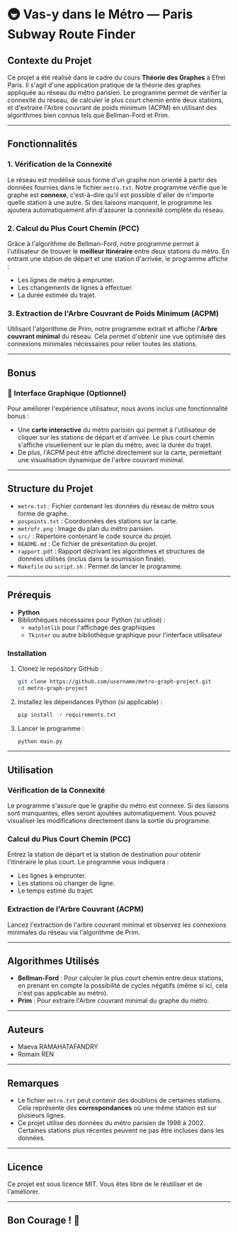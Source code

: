 # 🚇 Vas-y dans le Métro — Paris Subway Route Finder

## Contexte du Projet

Ce projet a été réalisé dans le cadre du cours **Théorie des Graphes** à Efrei Paris. Il s'agit d'une application pratique de la théorie des graphes appliquée au réseau du métro parisien. Le programme permet de vérifier la connexité du réseau, de calculer le plus court chemin entre deux stations, et d'extraire l'Arbre couvrant de poids minimum (ACPM) en utilisant des algorithmes bien connus tels que Bellman-Ford et Prim.

---

## Fonctionnalités

### 1. Vérification de la Connexité
Le réseau est modélisé sous forme d'un graphe non orienté à partir des données fournies dans le fichier `metro.txt`. Notre programme vérifie que le graphe est **connexe**, c'est-à-dire qu'il est possible d'aller de n'importe quelle station à une autre. Si des liaisons manquent, le programme les ajoutera automatiquement afin d'assurer la connexité complète du réseau.

### 2. Calcul du Plus Court Chemin (PCC)
Grâce à l'algorithme de Bellman-Ford, notre programme permet à l'utilisateur de trouver le **meilleur itinéraire** entre deux stations du métro. En entrant une station de départ et une station d'arrivée, le programme affiche :
- Les lignes de métro à emprunter.
- Les changements de lignes à effectuer.
- La durée estimée du trajet.

### 3. Extraction de l'Arbre Couvrant de Poids Minimum (ACPM)
Utilisant l'algorithme de Prim, notre programme extrait et affiche l'**Arbre couvrant minimal** du réseau. Cela permet d'obtenir une vue optimisée des connexions minimales nécessaires pour relier toutes les stations.

---

## Bonus

### 🎨 Interface Graphique (Optionnel)
Pour améliorer l'expérience utilisateur, nous avons inclus une fonctionnalité bonus :
- Une **carte interactive** du métro parisien qui permet à l'utilisateur de cliquer sur les stations de départ et d'arrivée. Le plus court chemin s'affiche visuellement sur le plan du métro, avec la durée du trajet.
- De plus, l'ACPM peut être affiché directement sur la carte, permettant une visualisation dynamique de l'arbre couvrant minimal.

---

## Structure du Projet

- `metro.txt` : Fichier contenant les données du réseau de métro sous forme de graphe.
- `pospoints.txt` : Coordonnées des stations sur la carte.
- `metrofr.png` : Image du plan du métro parisien.
- `src/` : Répertoire contenant le code source du projet.
- `README.md` : Ce fichier de présentation du projet.
- `rapport.pdf` : Rapport décrivant les algorithmes et structures de données utilisés (inclus dans la soumission finale).
- `Makefile` ou `script.sh` : Permet de lancer le programme.

---

## Prérequis

- **Python**
- Bibliothèques nécessaires pour Python (si utilisé) : 
  - `matplotlib` pour l'affichage des graphiques
  - `Tkinter` ou autre bibliothèque graphique pour l'interface utilisateur

### Installation

1. Clonez le repository GitHub :
   ```bash
   git clone https://github.com/username/metro-graph-project.git
   cd metro-graph-project
   ```

2. Installez les dépendances Python (si applicable) :
   ```bash
   pip install -r requirements.txt
   ```

3. Lancer le programme :
   ```bash
   python main.py
   ```

---

## Utilisation

### Vérification de la Connexité
Le programme s'assure que le graphe du métro est connexe. Si des liaisons sont manquantes, elles seront ajoutées automatiquement. Vous pouvez visualiser les modifications directement dans la sortie du programme.

### Calcul du Plus Court Chemin (PCC)
Entrez la station de départ et la station de destination pour obtenir l'itinéraire le plus court. Le programme vous indiquera :
- Les lignes à emprunter.
- Les stations où changer de ligne.
- Le temps estimé du trajet.

### Extraction de l'Arbre Couvrant (ACPM)
Lancez l'extraction de l'arbre couvrant minimal et observez les connexions minimales du réseau via l'algorithme de Prim.

---

## Algorithmes Utilisés

- **Bellman-Ford** : Pour calculer le plus court chemin entre deux stations, en prenant en compte la possibilité de cycles négatifs (même si ici, cela n'est pas applicable au métro).
- **Prim** : Pour extraire l'Arbre couvrant minimal du graphe du métro.

---

## Auteurs

- Maeva RAMAHATAFANDRY
- Romain REN

---

## Remarques

- Le fichier `metro.txt` peut contenir des doublons de certaines stations. Cela représente des **correspondances** où une même station est sur plusieurs lignes.
- Ce projet utilise des données du métro parisien de 1998 à 2002. Certaines stations plus récentes peuvent ne pas être incluses dans les données.

---

## Licence

Ce projet est sous licence MIT. Vous êtes libre de le réutiliser et de l'améliorer.

---

## Bon Courage ! 👾
